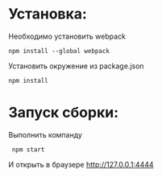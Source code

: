 Установка:
==================

Необходимо установить webpack
```
npm install --global webpack
```

Установить окружение из package.json
```
npm install
```

Запуск сборки:
==================
Выполнить компанду
```
 npm start
```
И открыть в браузере http://127.0.0.1:4444

